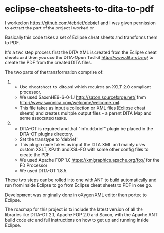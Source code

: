 # eclipse-cheatsheets-to-dita-to-pdf

I worked on https://github.com/debrief/debrief and I was given permission to extract the part of the project I worked on.

Basically this code takes a set of Eclipse cheat sheets and transforms them to PDF.

It's a two step process first the DITA XML is created from the Eclipse cheat sheets and then you use the DITA-Open Toolkit http://www.dita-ot.org/  to create the PDF from the created DITA files.

The two parts of the transformation comprise of:

1.	- Use cheatsheet-to-dita.xsl which requires an XSLT 2.0 compliant processor.
	- We used SaxonHE9-6-0-1J http://saxon.sourceforge.net/ from http://www.saxonica.com/welcome/welcome.xml.
	- This file takes as input a collection on XML files (Eclipse cheat sheets) and creates multiple output files - a 	parent DITA Map and some associated tasks.
	
2.	- DITA-OT is required and that "info.debrief" plugin be placed in the DITA-OT plugins directory.
	- Set the transtype to 'debrief'
	- This plugin code takes as input the DITA XML and mainly uses custom XSLT, XPath and XSL-FO with some other config files to create the PDF.
	- We used Apache FOP 1.0 https://xmlgraphics.apache.org/fop/ for the FO Processor
	- We used DITA-OT 1.8.5.
	

These two steps can be rolled into one with ANT to build automatically and run from inside Eclipse to go from Eclipse cheat sheets to PDF in one go.

Development was originally done in oXygen XML editor then ported to Eclipse.

The roadmap for this project is to include the latest version of all the libraries like DITA-OT 2.1, Apache FOP 2.0 and Saxon, with the Apache ANT build code etc and full instructions on how to get up and running inside Eclipse. 

